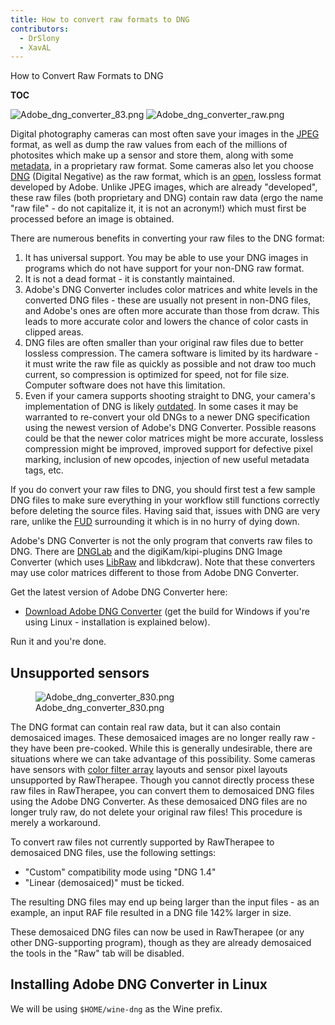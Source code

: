 ```yaml
---
title: How to convert raw formats to DNG
contributors:
  - DrSlony
  - XavAL
---
```


<div class="pagetitle">

How to Convert Raw Formats to DNG

</div>

__TOC__

![](/images/Adobe_dng_converter_83.png "Adobe_dng_converter_83.png")
![](/images/Adobe_dng_converter_raw.png "Adobe_dng_converter_raw.png")

Digital photography cameras can most often save your images in the
[JPEG](http://en.wikipedia.org/wiki/JPEG) format, as well as dump the
raw values from each of the millions of photosites which make up a
sensor and store them, along with some
[metadata](http://en.wikipedia.org/wiki/Metadata), in a proprietary raw
format. Some cameras also let you choose
[DNG](http://en.wikipedia.org/wiki/Digital_Negative) (Digital Negative)
as the raw format, which is an
[open](https://en.wikipedia.org/wiki/Open_format), lossless format
developed by Adobe. Unlike JPEG images, which are already "developed",
these raw files (both proprietary and DNG) contain raw data (ergo the
name "raw file" - do not capitalize it, it is not an acronym!) which
must first be processed before an image is obtained.

There are numerous benefits in converting your raw files to the DNG
format:

1.  It has universal support. You may be able to use your DNG images in
    programs which do not have support for your non-DNG raw format.
2.  It is not a dead format - it is constantly maintained.
3.  Adobe's DNG Converter includes color matrices and white levels in
    the converted DNG files - these are usually not present in non-DNG
    files, and Adobe's ones are often more accurate than those from
    dcraw. This leads to more accurate color and lowers the chance of
    color casts in clipped areas.
4.  DNG files are often smaller than your original raw files due to
    better lossless compression. The camera software is limited by its
    hardware - it must write the raw file as quickly as possible and not
    draw too much current, so compression is optimized for speed, not
    for file size. Computer software does not have this limitation.
5.  Even if your camera supports shooting straight to DNG, your camera's
    implementation of DNG is likely
    [outdated](https://en.wikipedia.org/wiki/Digital_Negative#Versions_of_the_specification).
    In some cases it may be warranted to re-convert your old DNGs to a
    newer DNG specification using the newest version of Adobe's DNG
    Converter. Possible reasons could be that the newer color matrices
    might be more accurate, lossless compression might be improved,
    improved support for defective pixel marking, inclusion of new
    opcodes, injection of new useful metadata tags, etc.

If you do convert your raw files to DNG, you should first test a few
sample DNG files to make sure everything in your workflow still
functions correctly before deleting the source files. Having said that,
issues with DNG are very rare, unlike the
[FUD](http://en.wikipedia.org/wiki/Fear,_uncertainty_and_doubt)
surrounding it which is in no hurry of dying down.

Adobe's DNG Converter is not the only program that converts raw files to
DNG. There are [DNGLab](https://github.com/dnglab/dnglab) and the
digiKam/kipi-plugins DNG Image Converter (which uses
[LibRaw](http://www.libraw.org/) and libkdcraw). Note that these
converters may use color matrices different to those from Adobe DNG
Converter.

Get the latest version of Adobe DNG Converter here:

- [Download Adobe DNG Converter](https://www.filehorse.com/download-adobe-dng-converter/old-versions/)
  (get the build for Windows if you're using Linux - installation is
  explained below).

Run it and you're done.

## Unsupported sensors

<figure>
<img src="/images/Adobe_dng_converter_830.png"
title="Adobe_dng_converter_830.png" />
<figcaption>Adobe_dng_converter_830.png</figcaption>
</figure>

The DNG format can contain real raw data, but it can also contain
demosaiced images. These demosaiced images are no longer really raw -
they have been pre-cooked. While this is generally undesirable, there
are situations where we can take advantage of this possibility. Some
cameras have sensors with [color filter array](https://en.wikipedia.org/wiki/Color_filter_array) layouts and
sensor pixel layouts unsupported by RawTherapee. Though you cannot
directly process these raw files in RawTherapee, you can convert them to
demosaiced DNG files using the Adobe DNG Converter. As these demosaiced
DNG files are no longer truly raw, do not delete your original raw
files! This procedure is merely a workaround.

To convert raw files not currently supported by RawTherapee to
demosaiced DNG files, use the following settings:

- "Custom" compatibility mode using "DNG 1.4"
- "Linear (demosaiced)" must be ticked.

The resulting DNG files may end up being larger than the input files -
as an example, an input RAF file resulted in a DNG file 142% larger in
size.

These demosaiced DNG files can now be used in RawTherapee (or any other
DNG-supporting program), though as they are already demosaiced the tools
in the "Raw" tab will be disabled.



## Installing Adobe DNG Converter in Linux

We will be using `$HOME/wine-dng` as the Wine prefix.
